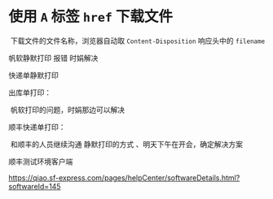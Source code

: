 # 使用 `A` 标签 `href` 下载文件

​	下载文件的文件名称，浏览器自动取 `Content-Disposition` 响应头中的 `filename`



帆软静默打印 报错 时娟解决

快递单静默打印







出库单打印：	

​	帆软打印的问题，时娟那边可以解决

顺丰快递单打印：

​	和顺丰的人员继续沟通 静默打印的方式 、明天下午在开会，确定解决方案



顺丰测试环境客户端

https://qiao.sf-express.com/pages/helpCenter/softwareDetails.html?softwareId=145













